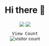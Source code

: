 <div align="center" >

  <samp><h1> Hi there 👋 </h1></samp>

<a href="https://github.com/mhmda-83">
<img align="center" src="https://github-readme-stats.vercel.app/api?username=mhmda-83&show_icons=true&count_private=true&include_all_commits=true&theme=nord" /></a>
<a href="https://github.com/mhmda-83">
<img align="center" src="https://github-readme-stats.vercel.app/api/top-langs/?username=mhmda-83&theme=nord" />
</a>

<samp>View Count</samp>
<br />
<img src="https://profile-counter.glitch.me/{mhmda-83}/count.svg" alt="visitor count" />

  </div>
